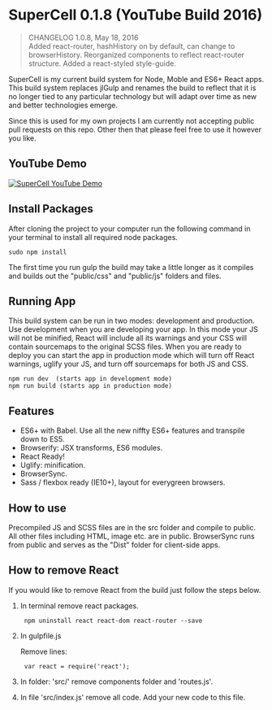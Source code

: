 # SuperCell 0.1.8 (YouTube Build 2016)

> CHANGELOG 1.0.8, May 18, 2016     
> Added react-router, hashHistory on by default, can change to browserHistory. Reorganized components to reflect react-router structure.  Added a react-styled style-guide.

SuperCell is my current build system for Node, Moble and ES6+ React apps.  This build system replaces jlGulp and renames the build to reflect that it is no longer tied to any particular technology but will adapt over time as new and better technologies emerge.

Since this is used for my own projects I am currently not accepting public pull requests on this repo.  Other then that please feel free to use it however you like.

## YouTube Demo
[![SuperCell YouTube Demo](http://img.youtube.com/vi/BwzjYK1Hd0Y/0.jpg)](https://www.youtube.com/watch?v=BwzjYK1Hd0Y)

## Install Packages

After cloning the project to your computer run the following command in your terminal to install all required node packages.

    sudo npm install

The first time you run gulp the build may take a little longer as it compiles and builds out the "public/css" and "public/js" folders and files.

## Running App
This build system can be run in two modes: development and production.  Use development when you are developing your app.  In this mode your JS will not be minified, React will include all its warnings and your CSS will contain sourcemaps to the original SCSS files.  When you are ready to deploy you can start the app in production mode which will turn off React warnings, uglify your JS, and turn off sourcemaps for both JS and CSS.

    npm run dev  (starts app in development mode)  
    npm run build (starts app in production mode)


## Features

- ES6+ with Babel.  Use all the new niffty ES6+ features and transpile down to ES5.
- Browserify: JSX transforms, ES6 modules.
- React Ready!
- Uglify: minification.
- BrowserSync.
- Sass / flexbox ready (IE10+), layout for everygreen browsers.

## How to use

Precompiled JS and SCSS files are in the src folder and compile to public.  All other files including HTML, image etc. are in public.  BrowserSync runs from public and serves as the "Dist" folder for client-side apps.


## How to remove React
If you would like to remove React from the build just follow the steps below.

1. In terminal remove react packages.

		npm uninstall react react-dom react-router --save

2. In gulpfile.js

	Remove lines:

		var react = require('react');

3. In folder: 'src/' remove components folder and 'routes.js'.
4. In file 'src/index.js' remove all code.  Add your new code to this file.
